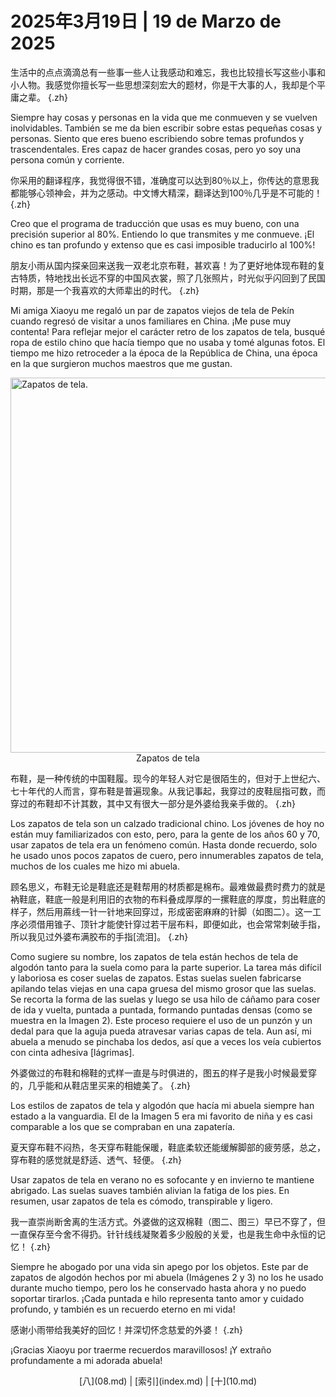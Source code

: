 # 2025年3月19日 | 19 de Marzo de 2025

生活中的点点滴滴总有一些事一些人让我感动和难忘，我也比较擅长写这些小事和小人物。我感觉你擅长写一些思想深刻宏大的题材，你是干大事的人，我却是个平庸之辈。
{.zh}

Siempre hay cosas y personas en la vida que me conmueven y se vuelven inolvidables. También se me da bien escribir sobre estas pequeñas cosas y personas. Siento que eres bueno escribiendo sobre temas profundos y trascendentales. Eres capaz de hacer grandes cosas, pero yo soy una persona común y corriente.

你采用的翻译程序，我觉得很不错，准确度可以达到80％以上，你传达的意思我都能够心领神会，并为之感动。中文博大精深，翻译达到100％几乎是不可能的！
{.zh}

Creo que el programa de traducción que usas es muy bueno, con una precisión superior al 80%. Entiendo lo que transmites y me conmueve. ¡El chino es tan profundo y extenso que es casi imposible traducirlo al 100%!

朋友小雨从国内探亲回来送我一双老北京布鞋，甚欢喜！为了更好地体现布鞋的复古特质，特地找出长远不穿的中国风衣裳，照了几张照片，时光似乎闪回到了民国时期，那是一个我喜欢的大师辈出的时代。
{.zh}

Mi amiga Xiaoyu me regaló un par de zapatos viejos de tela de Pekín cuando regresó de visitar a unos familiares en China. ¡Me puse muy contenta! Para reflejar mejor el carácter retro de los zapatos de tela, busqué ropa de estilo chino que hacía tiempo que no usaba y tomé algunas fotos. El tiempo me hizo retroceder a la época de la República de China, una época en la que surgieron muchos maestros que me gustan.

<div class="float-right-mobile-off">
    <img src="/fang-huizhen/imgs/09_zapatos.jpeg" alt="Zapatos de tela."
        width="600"
        height="600"
    />
    <center>Zapatos de tela</center>
</div>

布鞋，是一种传统的中国鞋履。现今的年轻人对它是很陌生的，但对于上世纪六、七十年代的人而言，穿布鞋是普遍现象。从我记事起，我穿过的皮鞋屈指可数，而穿过的布鞋却不计其数，其中又有很大一部分是外婆给我亲手做的。
{.zh}

Los zapatos de tela son un calzado tradicional chino. Los jóvenes de hoy no están muy familiarizados con esto, pero, para la gente de los años 60 y 70, usar zapatos de tela era un fenómeno común. Hasta donde recuerdo, solo he usado unos pocos zapatos de cuero, pero innumerables zapatos de tela, muchos de los cuales me hizo mi abuela.

顾名思义，布鞋无论是鞋底还是鞋帮用的材质都是棉布。最难做最费时费力的就是衲鞋底，鞋底一般是利用旧的衣物的布料叠成厚厚的一摞鞋底的厚度，剪出鞋底的样子，然后用蔴线一针一针地来回穿过，形成密密麻麻的针脚（如图二）。这一工序必须借用锥子、顶针才能使针穿过若干层布料，即便如此，也会常常刺破手指，所以我见过外婆布满胶布的手指[流泪]。
{.zh}

Como sugiere su nombre, los zapatos de tela están hechos de tela de algodón tanto para la suela como para la parte superior. La tarea más difícil y laboriosa es coser suelas de zapatos. Estas suelas suelen fabricarse apilando telas viejas en una capa gruesa del mismo grosor que las suelas. Se recorta la forma de las suelas y luego se usa hilo de cáñamo para coser de ida y vuelta, puntada a puntada, formando puntadas densas (como se muestra en la Imagen 2). Este proceso requiere el uso de un punzón y un dedal para que la aguja pueda atravesar varias capas de tela. Aun así, mi abuela a menudo se pinchaba los dedos, así que a veces los veía cubiertos con cinta adhesiva [lágrimas].

外婆做过的布鞋和棉鞋的式样一直是与时俱进的，图五的样子是我小时候最爱穿的，几乎能和从鞋店里买来的相媲美了。
{.zh}

Los estilos de zapatos de tela y algodón que hacía mi abuela siempre han estado a la vanguardia. El de la Imagen 5 era mi favorito de niña y es casi comparable a los que se compraban en una zapatería.

夏天穿布鞋不闷热，冬天穿布鞋能保暖，鞋底柔软还能缓解脚部的疲劳感，总之，穿布鞋的感觉就是舒适、透气、轻便。
{.zh}

Usar zapatos de tela en verano no es sofocante y en invierno te mantiene abrigado. Las suelas suaves también alivian la fatiga de los pies. En resumen, usar zapatos de tela es cómodo, transpirable y ligero.

我一直崇尚断舍离的生活方式。外婆做的这双棉鞋（图二、图三）早已不穿了，但一直保存至今舍不得扔。针针线线凝聚着多少殷殷的关爱，也是我生命中永恒的记忆！
{.zh}

Siempre he abogado por una vida sin apego por los objetos. Este par de zapatos de algodón hechos por mi abuela (Imágenes 2 y 3) no los he usado durante mucho tiempo, pero los he conservado hasta ahora y no puedo soportar tirarlos. ¡Cada puntada e hilo representa tanto amor y cuidado profundo, y también es un recuerdo eterno en mi vida!

感谢小雨带给我美好的回忆！并深切怀念慈爱的外婆！
{.zh}

¡Gracias Xiaoyu por traerme recuerdos maravillosos! ¡Y extraño profundamente a mi adorada abuela!


<center>
[八](08.md) | [索引](index.md) | [十](10.md)
</center>
